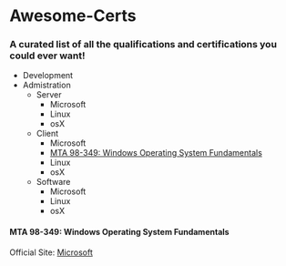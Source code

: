 # Awesome-Certs
### A curated list of all the qualifications and certifications you could ever want!

* Development
* Admistration
  * Server
    * Microsoft
    * Linux
    * osX
  * Client
    * Microsoft
     * [MTA 98-349: Windows Operating System Fundamentals](Bertieio/awesome-certs#mta-98-349-windows-operating-system-fundamentals)
    * Linux
    * osX
  * Software 
    * Microsoft
    * Linux
    * osX

#### MTA 98-349: Windows Operating System Fundamentals
Official Site: [Microsoft](https://www.microsoft.com/en-us/learning/exam-98-349.aspx)
